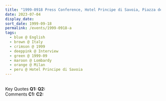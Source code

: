 ```yaml
---
title: "1999-0918 Press Conference, Hotel Principe di Savoia, Piazza della Repubblica 17, Milan, Lombardy, Italy"
date: 2023-07-04
display_date: 
sort_date: 1999-09-18
permalink: /events/1999-0918-a
tags:
  - blue @ English
  - brown @ Italy
  - crimson @ 1999
  - deeppink @ Interview
  - green @ 1999-09
  - maroon @ Lombardy
  - orange @ Milan
  - peru @ Hotel Principe di Savoia
---
```


<br>

<wave-list>
  <list-title color="DarkSeaGreen" width="55">Key Quotes</list-title>
  <list-item color="BlanchedAlmond" width="280"><b>Q1:</b> <i></i></list-item>
  <list-item color="Lavender" width="280"><b>Q2:</b> <i></i></list-item>
</wave-list>

<br>

<wave-list>
  <list-title color="DarkSeaGreen" width="55">Comments</list-title>
  <list-item color="BlanchedAlmond" width="280"><b>C1:</b> <i></i></list-item>
  <list-item color="Lavender" width="280"><b>C2:</b> <i></i></list-item>
</wave-list>